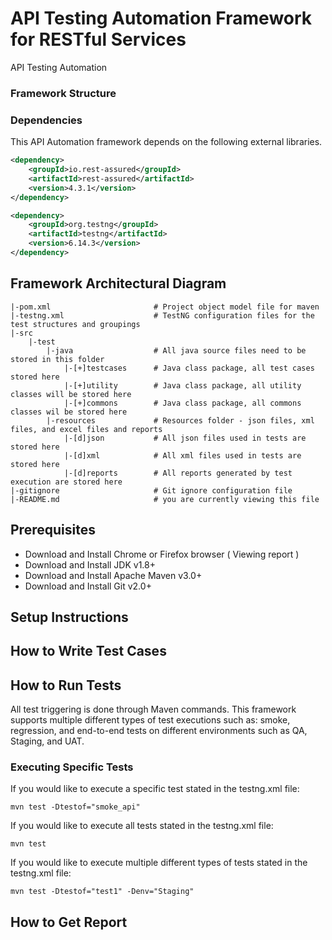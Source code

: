 # API Testing Automation Framework for RESTful Services
API Testing Automation

### Framework Structure

### Dependencies
This API Automation framework depends on the following external libraries.

```xml
<dependency>
	<groupId>io.rest-assured</groupId>
	<artifactId>rest-assured</artifactId>
	<version>4.3.1</version>
</dependency>

<dependency>
	<groupId>org.testng</groupId>
    <artifactId>testng</artifactId>
    <version>6.14.3</version>
</dependency>
```
## Framework Architectural Diagram
```
|-pom.xml                       # Project object model file for maven 
|-testng.xml                    # TestNG configuration files for the test structures and groupings
|-src
    |-test
        |-java                  # All java source files need to be stored in this folder
            |-[+]testcases      # Java class package, all test cases stored here
            |-[+]utility        # Java class package, all utility classes will be stored here
            |-[+]commons        # Java class package, all commons classes wil be stored here
        |-resources             # Resources folder - json files, xml files, and excel files and reports
            |-[d]json           # All json files used in tests are stored here
            |-[d]xml            # All xml files used in tests are stored here
            |-[d]reports        # All reports generated by test execution are stored here
|-gitignore                     # Git ignore configuration file
|-README.md                     # you are currently viewing this file
```

## Prerequisites
* Download and Install Chrome or Firefox browser ( Viewing report )
* Download and Install JDK v1.8+ 
* Download and Install Apache Maven v3.0+
* Download and Install Git v2.0+

## Setup Instructions

## How to Write Test Cases

## How to Run Tests
All test triggering is done through Maven commands. This framework supports multiple different
types of test executions such as: smoke, regression, and end-to-end tests on different environments
such as QA, Staging, and UAT.
### Executing Specific Tests
If you would like to execute a specific test stated in the testng.xml file:
```shell script
mvn test -Dtestof="smoke_api"
```
If you would like to execute all tests stated in the testng.xml file:
```shell script
mvn test
```
If you would like to execute multiple different types of tests stated in the testng.xml file:
```shell script
mvn test -Dtestof="test1" -Denv="Staging"
```

## How to Get Report